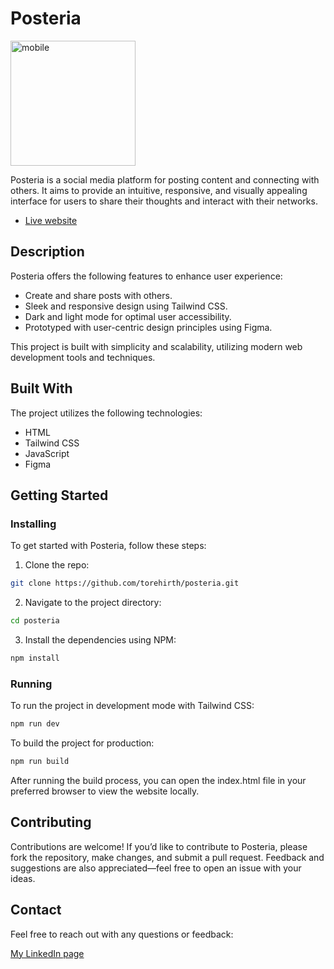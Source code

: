# Posteria

<div align="left">
  <img src="https://github.com/user-attachments/assets/6846cc91-4ec3-42f8-8acc-91982dc1d3be" alt="mobile" width="200">
</div>

Posteria is a social media platform for posting content and connecting with others. It aims to provide an intuitive, responsive, and visually appealing interface for users to share their thoughts and interact with their networks.

- [Live website](https://js2-posteria.netlify.app)

## Description

Posteria offers the following features to enhance user experience:

- Create and share posts with others.
- Sleek and responsive design using Tailwind CSS.
- Dark and light mode for optimal user accessibility.
- Prototyped with user-centric design principles using Figma.

This project is built with simplicity and scalability, utilizing modern web development tools and techniques.

## Built With

The project utilizes the following technologies:

- HTML
- Tailwind CSS
- JavaScript
- Figma

## Getting Started

### Installing

To get started with Posteria, follow these steps:

1. Clone the repo:

```bash
git clone https://github.com/torehirth/posteria.git
```

2. Navigate to the project directory:

```bash
cd posteria
```

3. Install the dependencies using NPM:

```bash
npm install
```

### Running

To run the project in development mode with Tailwind CSS:

```bash
npm run dev
```

To build the project for production:

```bash
npm run build
```

After running the build process, you can open the index.html file in your preferred browser to view the website locally.

## Contributing

Contributions are welcome! If you’d like to contribute to Posteria, please fork the repository, make changes, and submit a pull request. Feedback and suggestions are also appreciated—feel free to open an issue with your ideas.

## Contact

Feel free to reach out with any questions or feedback:

[My LinkedIn page](https://www.linkedin.com/in/torehirth/)
